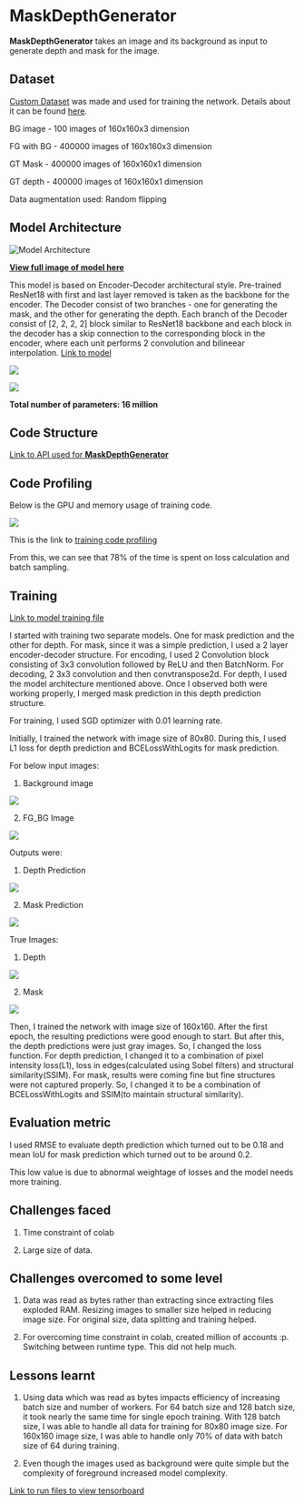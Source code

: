 # MaskDepthGenerator

**MaskDepthGenerator** takes an image and its background as input to generate depth and mask for the image. 

## Dataset

[Custom Dataset](https://drive.google.com/open?id=1zQTsYCo7_p-4u_3pgNCjd7dpGFRUZIVJ) was made and used for training the network. Details about it can be found [here](https://github.com/genigarus/DepthMaskDataset).

BG image - 100 images of 160x160x3 dimension

FG with BG - 400000 images of 160x160x3 dimension

GT Mask - 400000 images of 160x160x1 dimension 

GT depth - 400000 images of 160x160x1 dimension

Data augmentation used: Random flipping 

## Model Architecture

![Model Architecture](https://raw.githubusercontent.com/genigarus/MaskDepthGenerator/master/Assets/torchviz-model.png)

[**View full image of model here**](https://github.com/genigarus/MaskDepthGenerator/blob/master/Assets/torchviz-model.png)

This model is based on Encoder-Decoder architectural style. Pre-trained ResNet18 with first and last layer removed is taken as the backbone for the encoder. The Decoder consist of two branches - one for generating the mask, and the other for generating the depth. Each branch of the Decoder consist of [2, 2, 2, 2] block similar to ResNet18 backbone and each block in the decoder has a skip connection to the corresponding block in the encoder, where each unit performs 2 convolution and bilineear interpolation. [Link to model](https://github.com/genigarus/API/blob/master/models/ResDepthMaskGenerator.py)

![](https://raw.githubusercontent.com/genigarus/MaskDepthGenerator/master/Assets/model_architexcture.png)

![](https://raw.githubusercontent.com/genigarus/MaskDepthGenerator/master/Assets/net_params.PNG)

**Total number of parameters: 16 million**

## Code Structure

[Link to API used for **MaskDepthGenerator**](https://github.com/genigarus/API)


## Code Profiling

Below is the GPU and memory usage of training code.

![](https://raw.githubusercontent.com/genigarus/MaskDepthGenerator/master/Assets/training_profiling1.PNG)

This is the link to [training code profiling](https://github.com/genigarus/MaskDepthGenerator/blob/master/train_code_lines_profiling.txt)

From this, we can see that 78% of the time is spent on loss calculation and batch sampling.


## Training

[Link to model training file](https://github.com/genigarus/MaskDepthGenerator/blob/master/ResMaskDepthGenerator.ipynb)

I started with training two separate models. One for mask prediction and the other for depth. For mask, since it was a simple prediction, I used a 2 layer encoder-decoder structure. For encoding, I used 2 Convolution block consisting of 3x3 convolution followed by ReLU and then BatchNorm. For decoding, 2 3x3 convolution and then convtranspose2d. For depth, I used the model architecture mentioned above. Once I observed both were working properly, I merged mask prediction in this depth prediction structure.

For training, I used SGD optimizer with 0.01 learning rate.

Initially, I trained the network with image size of 80x80. During this, I used L1 loss for depth prediction and BCELossWithLogits for mask prediction.

For below input images:

1) Background image

![](https://raw.githubusercontent.com/genigarus/MaskDepthGenerator/master/Assets/bg_80.PNG)

2) FG_BG Image

![](https://raw.githubusercontent.com/genigarus/MaskDepthGenerator/master/Assets/fg_bg_80.PNG)

Outputs were:

1) Depth Prediction

![](https://raw.githubusercontent.com/genigarus/MaskDepthGenerator/master/Assets/depth_pred_80.PNG)

2) Mask Prediction

![](https://raw.githubusercontent.com/genigarus/MaskDepthGenerator/master/Assets/mask_pred.PNG)

True Images:

1) Depth

![](https://raw.githubusercontent.com/genigarus/MaskDepthGenerator/master/Assets/mask_true_80.PNG)

2) Mask

![](https://raw.githubusercontent.com/genigarus/MaskDepthGenerator/master/Assets/depth_true_80.PNG)

Then, I trained the network with image size of 160x160. After the first epoch, the resulting predictions were good enough to start. But after this, the depth predictions were just gray images. So, I changed the loss function. For depth prediction, I changed it to a combination of pixel intensity loss(L1), loss in edges(calculated using Sobel filters) and structural similarity(SSIM). For mask, results were coming fine but fine structures were not captured properly. So, I changed it to be a combination of BCELossWithLogits and SSIM(to maintain structural similarity).




## Evaluation metric

I used RMSE to evaluate depth prediction which turned out to be 0.18 and mean IoU for mask prediction which turned out to be around 0.2.

This low value is due to abnormal weightage of losses and the model needs more training.

## Challenges faced

1) Time constraint of colab 

2) Large size of data.

## Challenges overcomed to some level

1) Data was read as bytes rather than extracting since extracting files exploded RAM. Resizing images to smaller size helped in reducing image size. For original size, data splitting and training helped.

2) For overcoming time constraint in colab, created million of accounts :p. Switching between runtime type. This did not help much.

## Lessons learnt

1) Using data which was read as bytes impacts efficiency of increasing batch size and number of workers. For 64 batch size and 128 batch size, it took nearly the same time for single epoch training. With 128 batch size, I was able to handle all data for training for 80x80 image size. For 160x160 image size, I was able to handle only 70% of data with batch size of 64 during training.

2) Even though the images used as background were quite simple but the complexity of foreground increased model complexity.

[Link to run files to view tensorboard](https://drive.google.com/folderview?id=1AwNrjCuM3jbzxBMM5MkZJi0SPP7fLOR0)
